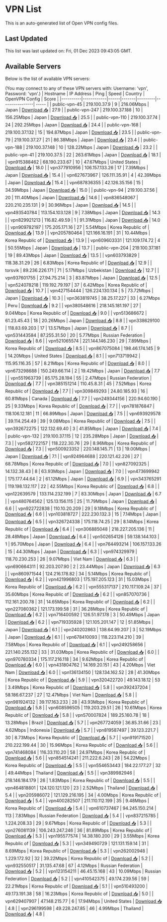# VPN List

This is an auto-generated list of Open VPN config files.

## Last Updated

This list was last updated on: Fri, 01 Dec 2023 09:43:05 GMT.

## Available Servers

Below is the list of available VPN servers:

(You may connect to any of these VPN servers with: Username: 'vpn', Password: 'vpn'.)
| Hostname | IP Address | Ping | Speed | Country | OpenVPN Config | Score |
|----------|------------|------|-------|---------|----------------| ----- |
| public-vpn-45 | 219.100.37.9 | 9 | 216.06Mbps | Japan | [Download 📥](./configs/server_0_JP.ovpn) | 27.9 |
| public-vpn-247 | 219.100.37.188 | 10 | 156.25Mbps | Japan | [Download 📥](./configs/server_1_JP.ovpn) | 25.5 |
| public-vpn-110 | 219.100.37.74 | 24 | 292.25Mbps | Japan | [Download 📥](./configs/server_2_JP.ovpn) | 24.4 |
| public-vpn-168 | 219.100.37.132 | 15 | 194.87Mbps | Japan | [Download 📥](./configs/server_3_JP.ovpn) | 23.5 |
| public-vpn-79 | 219.100.37.27 | 21 | 86.38Mbps | Japan | [Download 📥](./configs/server_4_JP.ovpn) | 23.4 |
| public-vpn-188 | 219.100.37.148 | 10 | 128.22Mbps | Japan | [Download 📥](./configs/server_5_JP.ovpn) | 23.2 |
| public-vpn-41 | 219.100.37.5 | 22 | 263.61Mbps | Japan | [Download 📥](./configs/server_6_JP.ovpn) | 18.1 |
| vpn915388462 | 68.190.233.67 | 10 | 47.67Mbps | United States | [Download 📥](./configs/server_7_US.ovpn) | 18.0 |
| vpn377910956 | 106.157.133.26 | 17 | 7.39Mbps | Japan | [Download 📥](./configs/server_8_JP.ovpn) | 15.4 |
| vpn627673967 | 126.111.35.91 | 4 | 42.39Mbps | Japan | [Download 📥](./configs/server_9_JP.ovpn) | 15.4 |
| vpn687836355 | 42.126.35.156 | 15 | 34.59Mbps | Japan | [Download 📥](./configs/server_10_JP.ovpn) | 15.0 |
| public-vpn-94 | 219.100.37.56 | 20 | 111.40Mbps | Japan | [Download 📥](./configs/server_11_JP.ovpn) | 14.6 |
| vpn836548067 | 220.210.235.131 | 9 | 30.96Mbps | Japan | [Download 📥](./configs/server_12_JP.ovpn) | 14.5 |
| vpn493540784 | 113.154.103.128 | 9 | 7.38Mbps | Japan | [Download 📥](./configs/server_13_JP.ovpn) | 14.3 |
| vpn829921213 | 116.82.49.59 | 1 | 91.31Mbps | Japan | [Download 📥](./configs/server_14_JP.ovpn) | 14.0 |
| vpn909782197 | 175.205.171.16 | 27 | 5.54Mbps | Korea Republic of | [Download 📥](./configs/server_15_KR.ovpn) | 13.9 |
| vpn205780464 | 121.166.16.191 | 31 | 10.44Mbps | Korea Republic of | [Download 📥](./configs/server_16_KR.ovpn) | 13.9 |
| vpn609603331 | 121.109.174.72 | 4 | 50.55Mbps | Japan | [Download 📥](./configs/server_17_JP.ovpn) | 13.7 |
| public-vpn-204 | 219.100.37.181 | 19 | 89.43Mbps | Japan | [Download 📥](./configs/server_18_JP.ovpn) | 13.5 |
| vpn603793829 | 118.38.31.29 | 26 | 6.83Mbps | Korea Republic of | [Download 📥](./configs/server_19_KR.ovpn) | 12.9 |
| torsvik | 89.236.226.171 | 71 | 5.17Mbps | Uzbekistan | [Download 📥](./configs/server_20_UZ.ovpn) | 12.7 |
| vpn937601755 | 27.94.75.214 | 3 | 83.87Mbps | Japan | [Download 📥](./configs/server_21_JP.ovpn) | 12.5 |
| vpn524078218 | 119.192.79.197 | 37 | 6.42Mbps | Korea Republic of | [Download 📥](./configs/server_22_KR.ovpn) | 10.7 |
| vpn427154444 | 126.224.130.134 | 5 | 73.72Mbps | Japan | [Download 📥](./configs/server_23_JP.ovpn) | 10.3 |
| vpn363819745 | 38.25.17.227 | 33 | 6.27Mbps | Peru | [Download 📥](./configs/server_24_PE.ovpn) | 9.2 |
| vpn380548616 | 218.145.181.197 | 27 | 9.04Mbps | Korea Republic of | [Download 📥](./configs/server_25_KR.ovpn) | 9.0 |
| vpn513686672 | 61.23.45.43 | 18 | 20.26Mbps | Japan | [Download 📥](./configs/server_26_JP.ovpn) | 8.8 |
| vpn338629100 | 118.83.69.203 | 17 | 13.57Mbps | Japan | [Download 📥](./configs/server_27_JP.ovpn) | 8.7 |
| vpn531443584 | 87.255.31.50 | 20 | 5.77Mbps | Russian Federation | [Download 📥](./configs/server_28_RU.ovpn) | 8.6 |
| vpn521065574 | 221.144.146.230 | 29 | 7.89Mbps | Korea Republic of | [Download 📥](./configs/server_29_KR.ovpn) | 8.5 |
| vpn867075084 | 198.46.174.145 | 9 | 14.20Mbps | United States | [Download 📥](./configs/server_30_US.ovpn) | 8.1 |
| vpn713719942 | 115.95.116.35 | 57 | 8.21Mbps | Korea Republic of | [Download 📥](./configs/server_31_KR.ovpn) | 8.0 |
| vpn673298688 | 150.249.66.114 | 2 | 19.42Mbps | Japan | [Download 📥](./configs/server_32_JP.ovpn) | 7.7 |
| vpn551963739 | 85.175.28.194 | 55 | 2.47Mbps | Russian Federation | [Download 📥](./configs/server_33_RU.ovpn) | 7.7 |
| vpn385151214 | 110.45.8.31 | 45 | 7.52Mbps | Korea Republic of | [Download 📥](./configs/server_34_KR.ovpn) | 7.7 |
| vpn309849293 | 24.80.185.93 | 16 | 60.81Mbps | Canada | [Download 📥](./configs/server_35_CA.ovpn) | 7.7 |
| vpn249344156 | 220.94.60.190 | 25 | 9.33Mbps | Korea Republic of | [Download 📥](./configs/server_36_KR.ovpn) | 7.7 |
| vpn781876847 | 118.106.12.181 | 11 | 66.89Mbps | Japan | [Download 📥](./configs/server_37_JP.ovpn) | 7.5 |
| vpn693929578 | 39.114.254.49 | 39 | 9.08Mbps | Korea Republic of | [Download 📥](./configs/server_38_KR.ovpn) | 7.5 |
| vpn392672275 | 122.132.69.40 | 3 | 41.85Mbps | Japan | [Download 📥](./configs/server_39_JP.ovpn) | 7.4 |
| public-vpn-132 | 219.100.37.115 | 12 | 235.28Mbps | Japan | [Download 📥](./configs/server_40_JP.ovpn) | 7.3 |
| vpn582722157 | 118.222.30.76 | 29 | 8.96Mbps | Korea Republic of | [Download 📥](./configs/server_41_KR.ovpn) | 7.3 |
| vpn500923352 | 220.148.145.71 | 13 | 19.00Mbps | Japan | [Download 📥](./configs/server_42_JP.ovpn) | 7.1 |
| vpn924964688 | 220.121.42.226 | 27 | 68.78Mbps | Korea Republic of | [Download 📥](./configs/server_43_KR.ovpn) | 7.0 |
| vpn827092325 | 14.132.38.43 | 8 | 63.93Mbps | Japan | [Download 📥](./configs/server_44_JP.ovpn) | 7.0 |
| vpn473699942 | 175.177.44.64 | 2 | 61.12Mbps | Japan | [Download 📥](./configs/server_45_JP.ovpn) | 6.9 |
| vpn343765291 | 119.198.132.117 | 22 | 42.55Mbps | Korea Republic of | [Download 📥](./configs/server_46_KR.ovpn) | 6.8 |
| vpn122639579 | 133.114.232.199 | 7 | 83.30Mbps | Japan | [Download 📥](./configs/server_47_JP.ovpn) | 6.7 |
| vpn480764562 | 125.13.156.115 | 25 | 11.79Mbps | Japan | [Download 📥](./configs/server_48_JP.ovpn) | 6.6 |
| vpn922722838 | 110.10.20.209 | 29 | 9.18Mbps | Korea Republic of | [Download 📥](./configs/server_49_KR.ovpn) | 6.6 |
| vpn103818727 | 222.230.132.3 | 15 | 7.14Mbps | Japan | [Download 📥](./configs/server_50_JP.ovpn) | 6.5 |
| vpn326724338 | 175.118.74.25 | 29 | 8.14Mbps | Korea Republic of | [Download 📥](./configs/server_51_KR.ovpn) | 6.4 |
| vpn306885048 | 218.227.205.136 | 11 | 28.48Mbps | Japan | [Download 📥](./configs/server_52_JP.ovpn) | 6.4 |
| vpn502654126 | 59.138.144.103 | 1 | 95.70Mbps | Japan | [Download 📥](./configs/server_53_JP.ovpn) | 6.4 |
| vpn764493214 | 106.157.133.26 | 15 | 44.30Mbps | Japan | [Download 📥](./configs/server_54_JP.ovpn) | 6.3 |
| vpn974329979 | 118.70.230.253 | 26 | 9.07Mbps | Viet Nam | [Download 📥](./configs/server_55_VN.ovpn) | 6.3 |
| vpn690664311 | 92.203.207.90 | 2 | 23.44Mbps | Japan | [Download 📥](./configs/server_56_JP.ovpn) | 6.3 |
| vpn860971544 | 124.216.178.82 | 34 | 5.14Mbps | Korea Republic of | [Download 📥](./configs/server_57_KR.ovpn) | 6.2 |
| vpn421996803 | 175.197.205.123 | 31 | 15.03Mbps | Korea Republic of | [Download 📥](./configs/server_58_KR.ovpn) | 6.2 |
| vpn555317137 | 210.117.109.24 | 37 | 35.60Mbps | Korea Republic of | [Download 📥](./configs/server_59_KR.ovpn) | 6.2 |
| vpn857070736 | 112.161.200.78 | 31 | 14.65Mbps | Korea Republic of | [Download 📥](./configs/server_60_KR.ovpn) | 6.2 |
| vpn227080362 | 121.173.199.58 | 31 | 36.28Mbps | Korea Republic of | [Download 📥](./configs/server_61_KR.ovpn) | 6.2 |
| vpn716400592 | 126.51.97.178 | 3 | 50.49Mbps | Japan | [Download 📥](./configs/server_62_JP.ovpn) | 6.2 |
| vpn719335928 | 121.105.201.147 | 12 | 51.85Mbps | Japan | [Download 📥](./configs/server_63_JP.ovpn) | 6.1 |
| vpn240202863 | 138.64.99.207 | 3 | 52.19Mbps | Japan | [Download 📥](./configs/server_64_JP.ovpn) | 6.1 |
| vpn678410093 | 118.223.114.210 | 39 | 7.58Mbps | Korea Republic of | [Download 📥](./configs/server_65_KR.ovpn) | 6.1 |
| vpn249258656 | 221.140.255.132 | 33 | 31.03Mbps | Korea Republic of | [Download 📥](./configs/server_66_KR.ovpn) | 6.0 |
| vpn970780334 | 175.117.216.118 | 34 | 9.62Mbps | Korea Republic of | [Download 📥](./configs/server_67_KR.ovpn) | 6.0 |
| vpn431804762 | 14.169.20.151 | 43 | 4.20Mbps | Viet Nam | [Download 📥](./configs/server_68_VN.ovpn) | 6.0 |
| vpn136134150 | 128.134.162.52 | 28 | 41.30Mbps | Korea Republic of | [Download 📥](./configs/server_69_KR.ovpn) | 5.9 |
| vpn320422720 | 49.143.18.12 | 53 | 3.49Mbps | Korea Republic of | [Download 📥](./configs/server_70_KR.ovpn) | 5.8 |
| vpn392437204 | 58.186.67.237 | 27 | 12.47Mbps | Viet Nam | [Download 📥](./configs/server_71_VN.ovpn) | 5.8 |
| vpn981924132 | 39.117.163.233 | 28 | 43.93Mbps | Korea Republic of | [Download 📥](./configs/server_72_KR.ovpn) | 5.8 |
| vpn608596505 | 119.203.29.51 | 26 | 10.61Mbps | Korea Republic of | [Download 📥](./configs/server_73_KR.ovpn) | 5.8 |
| vpn570007824 | 189.25.160.78 | 18 | 13.28Mbps | Brazil | [Download 📥](./configs/server_74_BR.ovpn) | 5.7 |
| vpn267724059 | 36.85.31.66 | 23 | 4.62Mbps | Indonesia | [Download 📥](./configs/server_75_ID.ovpn) | 5.7 |
| vpn819587497 | 39.123.221.7 | 30 | 8.73Mbps | Korea Republic of | [Download 📥](./configs/server_76_KR.ovpn) | 5.7 |
| vpn919171520 | 210.222.199.44 | 30 | 15.96Mbps | Korea Republic of | [Download 📥](./configs/server_77_KR.ovpn) | 5.6 |
| vpn741468084 | 116.33.110.20 | 58 | 24.97Mbps | Korea Republic of | [Download 📥](./configs/server_78_KR.ovpn) | 5.6 |
| vpn854514241 | 211.222.6.243 | 28 | 54.22Mbps | Korea Republic of | [Download 📥](./configs/server_79_KR.ovpn) | 5.5 |
| vpn554653443 | 184.22.177.27 | 32 | 49.44Mbps | Thailand | [Download 📥](./configs/server_80_TH.ovpn) | 5.5 |
| vpn389982946 | 218.146.184.179 | 26 | 1.83Mbps | Korea Republic of | [Download 📥](./configs/server_81_KR.ovpn) | 5.5 |
| vpn464818801 | 124.120.121.120 | 23 | 2.52Mbps | Thailand | [Download 📥](./configs/server_82_TH.ovpn) | 5.4 |
| vpn205986072 | 121.129.216.195 | 34 | 4.00Mbps | Korea Republic of | [Download 📥](./configs/server_83_KR.ovpn) | 5.4 |
| vpn400282507 | 211.110.112.199 | 35 | 9.48Mbps | Korea Republic of | [Download 📥](./configs/server_84_KR.ovpn) | 5.4 |
| vpn610737467 | 94.245.150.214 | 113 | 7.83Mbps | Russian Federation | [Download 📥](./configs/server_85_RU.ovpn) | 5.4 |
| vpn837215785 | 1.224.208.33 | 29 | 9.67Mbps | Korea Republic of | [Download 📥](./configs/server_86_KR.ovpn) | 5.3 |
| vpn276081139 | 106.243.247.246 | 36 | 81.89Mbps | Korea Republic of | [Download 📥](./configs/server_87_KR.ovpn) | 5.3 |
| vpn195577574 | 14.38.180.200 | 29 | 3.55Mbps | Korea Republic of | [Download 📥](./configs/server_88_KR.ovpn) | 5.3 |
| vpn349490729 | 121.131.159.14 | 31 | 8.69Mbps | Korea Republic of | [Download 📥](./configs/server_89_KR.ovpn) | 5.3 |
| vpn262002948 | 1.229.172.92 | 32 | 39.22Mbps | Korea Republic of | [Download 📥](./configs/server_90_KR.ovpn) | 5.2 |
| vpn932550517 | 31.135.47.68 | 67 | 4.12Mbps | Russian Federation | [Download 📥](./configs/server_91_RU.ovpn) | 5.2 |
| vpn123154211 | 46.45.15.168 | 43 | 10.09Mbps | Russian Federation | [Download 📥](./configs/server_92_RU.ovpn) | 5.2 |
| vpn410542375 | 49.174.239.56 | 59 | 22.21Mbps | Korea Republic of | [Download 📥](./configs/server_93_KR.ovpn) | 5.1 |
| vpn510493200 | 49.173.191.38 | 58 | 16.23Mbps | Korea Republic of | [Download 📥](./configs/server_94_KR.ovpn) | 5.0 |
| vpn629407907 | 47.148.215.77 | 6 | 17.94Mbps | United States | [Download 📥](./configs/server_95_US.ovpn) | 4.8 |
| vpn296199598 | 49.228.247.85 | 46 | 4.99Mbps | Thailand | [Download 📥](./configs/server_96_TH.ovpn) | 4.8 |
